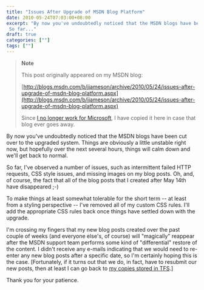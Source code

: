 ```yaml
---
title: "Issues After Upgrade of MSDN Blog Platform"
date: 2010-05-24T07:03:00+08:00
excerpt: "By now you've undoubtedly noticed that the MSDN blogs have been cut over to the upgraded system. Things are obviously a little unstable right now, but hopefully over the next several hours, things will calm down and we'll get back to normal. 
 So far..."
draft: true
categories: [""]
tags: [""]
---
```


> **Note**
> 
> This post originally appeared on my MSDN blog:  
>   
> 
> [http://blogs.msdn.com/b/jjameson/archive/2010/05/24/issues-after-upgrade-of-msdn-blog-platform.aspx](http://blogs.msdn.com/b/jjameson/archive/2010/05/24/issues-after-upgrade-of-msdn-blog-platform.aspx)
> 
> Since [I no longer work for Microsoft](/blog/jjameson/archive/2011/09/02/last-day-with-microsoft.aspx), I have copied it here in case that blog ever goes away.


By now you've undoubtedly noticed that the MSDN blogs have been cut over to the upgraded system. Things are obviously a little unstable right now, but hopefully over the next several hours, things will calm down and we'll get back to normal.

So far, I've observed a number of issues, such as intermittent failed HTTP requests, CSS style issues, and missing images on my blog posts. Oh, and, of course, the fact that all of the blog posts that I created after May 14th have disappeared ;-)

To make things at least somewhat tolerable for the short term -- at least from a styling perspective -- I've removed all of my custom CSS rules. I'll add the appropriate CSS rules back once things have settled down with the upgrade.

I'm crossing my fingers that my new blog posts created over the past couple of weeks (and everyone else's, of course) will "magically" reappear after the MSDN support team performs some kind of "differential" restore of the content. I didn't receive any e-mails indicating that we would need to re-enter any new blog posts after a specific date, so I'm certainly hoping this is the case. [Fortunately, if it turns out that we do, in fact, have to resubmit our new posts, then at least I can go back to [my copies stored in TFS](/blog/jjameson/archive/2009/09/12/expression-web-my-msdn-blog-and-now-team-foundation-server.aspx).]

Thank you for your patience.

